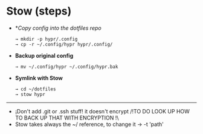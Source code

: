# Stow (steps)

- **Copy config into the dotfiles repo*
   ```
   → mkdir -p hypr/.config
   → cp -r ~/.config/hypr hypr/.config/
   ```
- **Backup original  config**
   ```
   → mv ~/.config/hypr ~/.config/hypr.bak
   ```

- **Symlink with Stow**
   ```
   → cd ~/dotfiles
   → stow hypr
   ```
- - - 
- ¡Don't add .git or .ssh stuff! it doesn't encrypt /!TO DO LOOK UP HOW TO BACK UP THAT WITH ENCRYPTION !\
- Stow takes always the ~/ reference, to change it -> -t 'path'
